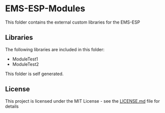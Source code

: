 # EMS-ESP-Modules

This folder contains the external custom libraries for the EMS-ESP

## Libraries

The following libraries are included in this folder:
- ModuleTest1
- ModuleTest2

This folder is self generated.

## License

This project is licensed under the MIT License - see the [LICENSE.md](LICENSE.md) file for details


